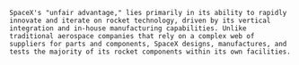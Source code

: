     SpaceX's "unfair advantage," lies primarily in its ability to rapidly innovate and iterate on rocket technology, driven by its vertical integration and in-house manufacturing capabilities. Unlike traditional aerospace companies that rely on a complex web of suppliers for parts and components, SpaceX designs, manufactures, and tests the majority of its rocket components within its own facilities.

